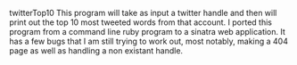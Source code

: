 twitterTop10
This program will take as input a twitter handle and then will print out the top 10 most tweeted words from that account.  I ported this program from a command line ruby program to a sinatra web application.  It has a few bugs that I am still trying to work out, most notably, making a 404 page as well as handling a non existant handle.  